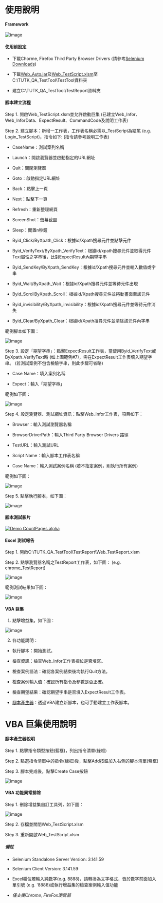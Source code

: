 # 使用說明

#### Framework
![image](https://github.com/Gilleschen/Web_Auto_Testing/blob/master/picture/framework.png)


#### 使用前設定

* 下載Chorme, Firefox Third Party Browser Drivers (請參考<a href="http://www.seleniumhq.org/download/">Selenium Downloads</a>)

* 下載<a href="https://github.com/Gilleschen/Web_Auto_Testing/raw/master/Web_Auto.jar">Web_Auto.jar</a>及<a href="https://github.com/Gilleschen/Web_Auto_Testing/raw/master/Web_TestScrpit.xlsm">Web_TestScript.xlsm</a>至C:\TUTK_QA_TestTool\TestTool資料夾

* 建立C:\TUTK_QA_TestTool\TestReport資料夾


#### 腳本建立流程

Step 1. 開啟Web_TestScript.xlsm並允許啟動巨集 (已建立Web_Infor、Web_InforData、ExpectResult、CommandCode及說明工作表)

Step 2. 建立腳本：新增一工作表，工作表名稱必需以_TestScript為結尾 (e.g. Login_TestScript)，指令如下: (指令請參考說明工作表)

* CaseName：測試案列名稱

* Launch：開啟瀏覽器並啟動指定的URL網址

* Quit：關閉瀏覽器

* Goto：啟動指定URL網址

* Back：點擊上一頁

* Next：點擊下一頁

* Refresh：重新整理網頁

* ScreenShot：螢幕截圖

* Sleep：閒置n秒鐘

* Byid_Click/ByXpath_Click：根據id/Xpath搜尋元件並點擊元件

* Byid_VerifyText/ByXpath_VerifyText：根據id/xpath搜尋元件並取得元件Text屬性之字串後，比對ExpectResult內期望字串

* Byid_SendKey/ByXpath_SendKey：根據id/Xpath搜尋元件並輸入數值或字串

* Byid_Wait/ByXpath_Wait：根據id/Xpath搜尋元件並等待元件出現

* Byid_ScrollByXpath_Scroll：根據id/Xpath搜尋元件並捲動畫面至該元件
        
* Byid_invisibility/ByXpath_invisibility：根據id/Xpath搜尋元件並等待元件消失

* Byid_Clear/ByXpath_Clear：根據id/Xpath搜尋元件並清除該元件內字串
  
範例腳本如下圖：

![image](https://github.com/Gilleschen/Web_Auto_Testing/blob/master/picture/Script_example.PNG)

Step 3. 設定「期望字串」：點擊ExpectResult工作表，當使用Byid_VerifyText或ByXpath_VerifyText時 (如上圖範例#7)，需在ExpectResult工作表填入期望字串。 (若測試案例不包含檢驗字串，則此步驟可省略)

* Case Name：填入案列名稱
        
* Expect：輸入「期望字串」
        
範例如下圖：
 
 ![image](https://github.com/Gilleschen/Web_Auto_Testing/blob/master/picture/ExpectResult_example.PNG)
 
Step 4. 設定瀏覽器、測試網址資訊：點擊Web_Infor工作表，項目如下：

* Browser：輸入測試瀏覽器名稱

* BrowserDriverPath：輸入Third Party Browser Drivers 路徑

* TestURL：輸入測試URL

* Script Name：輸入腳本工作表名稱

* Case Name：輸入測試案例名稱 (若不指定案例，則執行所有案例)

範例如下圖：

![image](https://github.com/Gilleschen/Web_Auto_Testing/blob/master/picture/web_infor.PNG)

Step 5. 點擊執行腳本，如下圖：

![image](https://github.com/Gilleschen/Web_Auto_Testing/blob/master/picture/RunScript.png)

 #### 腳本測試影片
 
 [![Demo CountPages alpha](https://github.com/Gilleschen/Web_Auto_Testing/blob/master/picture/demo.gif)](https://drive.google.com/file/d/1CK4uuSvj5FR_Z1jmGxn86sVyF0F7a9yN/view?usp=sharing)

#### Excel 測試報告

Step 1. 開啟C:\TUTK_QA_TestTool\TestReport\Web_TestReport.xlsm

Step 2. 點擊瀏覽器名稱之TestReport工作表，如下圖： (e.g. chrome_TestReport)

![image](https://github.com/Gilleschen/Web_Auto_Testing/blob/master/picture/report.PNG)

範例測試結果如下圖：

![image](https://github.com/Gilleschen/Web_Auto_Testing/blob/master/picture/TestResult.PNG)

#### VBA 巨集

1. 點擊增益集，如下圖：

![image](https://github.com/Gilleschen/Web_Auto_Testing/blob/master/picture/functions.PNG)

2. 各功能說明：

* 執行腳本：開始測試。

* 檢查資訊：檢查Web_Infor工作表欄位是否填寫。
        
* 檢查案例語法：確認各案例結束後均執行Quit方法。
        
* 檢查案例輸入值：確認所有指令及參數是否正確。
        
* 檢查期望結果：確認期望字串是否填入ExpectResult工作表。

* [腳本產生器](#scriptcreater)：透過VBA建立新腳本，也可手動建立工作表腳本。

# VBA 巨集使用說明

<a name="scriptcreater"/>

#### 腳本產生器說明 

Step 1. 點擊指令類型按鈕(藍框)，列出指令清單(綠框)

Step 2. 點選指令清單中的指令(綠框)後，點擊Add按鈕加入右側的腳本清單(紫框)

Step 3. 腳本完成後，點擊Create Case按鈕

![image](https://github.com/Gilleschen/Web_Auto_Testing/blob/master/picture/ScriptCreater.png)

#### VBA 功能異常排除

Step 1. 刪除增益集自訂工具列，如下圖：
        
![image](https://github.com/Gilleschen/Web_Auto_Testing/blob/master/picture/trobuleshotting.png)
        
Step 2. 存檔並關閉Web_TestScript.xlsm
        
Step 3. 重新開啟Web_TestScript.xlsm

##### 備註

* Selenium Standalone Server Version: 3.141.59

* Selenium Client Version: 3.141.59

* Excel欄位若輸入純數字(e.g. 8888)，請轉換為文字格式，皆於數字前面加入單引號 (e.g. '8888)或執行增益集的檢查案例輸入值功能

* *僅支援Chrome, FireFox瀏覽器*
